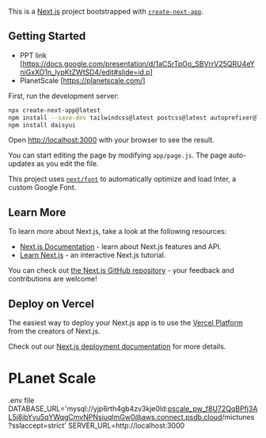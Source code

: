 This is a [Next.js](https://nextjs.org/) project bootstrapped with [`create-next-app`](https://github.com/vercel/next.js/tree/canary/packages/create-next-app).

## Getting Started

- PPT link [https://docs.google.com/presentation/d/1aCSrTpOo_SBVrrV25QRU4eYniGxXO1n_lypKtZWtSD4/edit#slide=id.p]
- PlanetScale [https://planetscale.com/]

First, run the development server:

```bash
npx create-next-app@latest
npm install --save-dev tailwindcss@latest postcss@latest autoprefixer@latest
npm install daisyui
```

Open [http://localhost:3000](http://localhost:3000) with your browser to see the result.

You can start editing the page by modifying `app/page.js`. The page auto-updates as you edit the file.

This project uses [`next/font`](https://nextjs.org/docs/basic-features/font-optimization) to automatically optimize and load Inter, a custom Google Font.

## Learn More

To learn more about Next.js, take a look at the following resources:

- [Next.js Documentation](https://nextjs.org/docs) - learn about Next.js features and API.
- [Learn Next.js](https://nextjs.org/learn) - an interactive Next.js tutorial.

You can check out [the Next.js GitHub repository](https://github.com/vercel/next.js/) - your feedback and contributions are welcome!

## Deploy on Vercel

The easiest way to deploy your Next.js app is to use the [Vercel Platform](https://vercel.com/new?utm_medium=default-template&filter=next.js&utm_source=create-next-app&utm_campaign=create-next-app-readme) from the creators of Next.js.

Check out our [Next.js deployment documentation](https://nextjs.org/docs/deployment) for more details.

# PLanet Scale
.env file
DATABASE_URL='mysql://yjp6rth4gb4zv3kje0ld:pscale_pw_f8U72QqBPfj3AL5j8ibYvu5qYWqgCmvNPNsiuqImGw0@aws.connect.psdb.cloud/mictunes?sslaccept=strict'
SERVER_URL=http://localhost:3000
